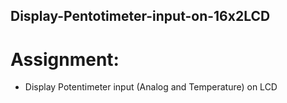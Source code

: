 ## Display-Pentotimeter-input-on-16x2LCD
# Assignment:
- Display Potentimeter input (Analog and Temperature) on LCD

